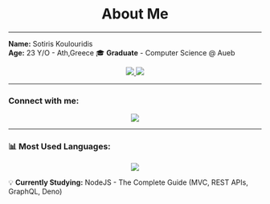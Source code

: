 <h1 align="center">About Me </h1>

---

**Name:** Sotiris Koulouridis  
**Age:** 23 Y/O - Ath,Greece 
🎓 **Graduate** - Computer Science @ Aueb

<p align="center">
  <a href="https://www.dept.aueb.gr/cs" target="_blank">
    <img src="https://img.shields.io/badge/AUEB-grey?style=for-the-badge" />
  </a>
  <a href="https://www.dept.aueb.gr/cs" target="_blank">
    <img src="https://img.shields.io/badge/computer--science-red?style=for-the-badge" />
  </a>
</p>


---
### Connect with me:
<p align="center">
  <a href="https://www.linkedin.com/in/sotiriskoulouridis-2129a9334" target="_blank">
    <img src="https://img.shields.io/badge/-LinkedIn-blue?style=for-the-badge&logo=linkedin" />
  </a>
</p>


---

### 📊 Most Used Languages:

<p align="center">
  <img src="https://github-readme-stats.vercel.app/api/top-langs/?username=koulsotiris&langs_count=8&layout=compact&theme=dark&hide=Jupyter%20Notebook" />
</p>


💡 **Currently Studying:**  NodeJS - The Complete Guide (MVC, REST APIs, GraphQL, Deno)
  

